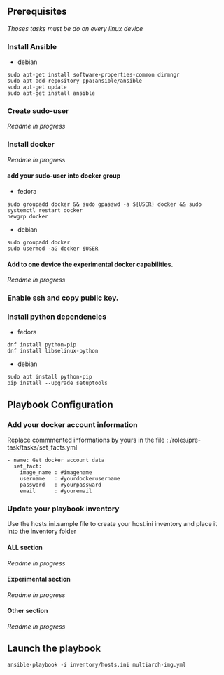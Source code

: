## Prerequisites
*Thoses tasks must be do on every linux device*

### Install Ansible
- debian
``` 
sudo apt-get install software-properties-common dirmngr
sudo apt-add-repository ppa:ansible/ansible
sudo apt-get update
sudo apt-get install ansible
```

### Create sudo-user
*Readme in progress*
### Install docker
*Readme in progress*
#### add your sudo-user into docker group

- fedora
``` 
sudo groupadd docker && sudo gpasswd -a ${USER} docker && sudo systemctl restart docker
newgrp docker
```
- debian
```
sudo groupadd docker
sudo usermod -aG docker $USER
```
#### Add to one device the experimental docker capabilities.
*Readme in progress*

### Enable ssh and copy public key.
### Install python dependencies
- fedora
``` 
dnf install python-pip
dnf install libselinux-python
```
- debian
```
sudo apt install python-pip
pip install --upgrade setuptools
```

## Playbook Configuration
### Add your docker account information
Replace commmented informations by yours
in the file : /roles/pre-task/tasks/set_facts.yml

```
- name: Get docker account data
  set_fact:
    image_name : #imagename
    username   : #yourdockerusername
    password   : #yourpassward
    email      : #youremail
 ```   
### Update your playbook inventory
Use the hosts.ini.sample file to create your host.ini inventory
and place it into the inventory folder
#### ALL section
*Readme in progress*
#### Experimental section
*Readme in progress*
#### Other section
*Readme in progress*

## Launch the playbook
`ansible-playbook -i inventory/hosts.ini multiarch-img.yml`
